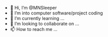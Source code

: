 - 👋 Hi, I’m @MNSleeper
- 👀 I’m into computer software/project coding
- 🌱 I’m currently learning ...
- 💞️ I’m looking to collaborate on ...
- 📫 How to reach me ...

<!---
MNSleeper/MNSleeper is a ✨ special ✨ repository because its `README.md` (this file) appears on your GitHub profile.
You can click the Preview link to take a look at your changes.
--->
